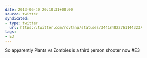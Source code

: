 ```yaml
---
date: 2013-06-10 20:10:31+00:00
source: twitter
syndicated:
- type: twitter
  url: https://twitter.com/roytang/statuses/344184822761144323/
tags:
- E3
---
```


So apparently Plants vs Zombies is a third person shooter now #E3